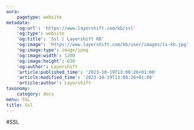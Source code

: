 ```yaml
---
aura:
    pagetype: website
metadata:
    'og:url': 'https://www.layershift.com/kb/ssl'
    'og:type': website
    'og:title': 'Ssl | Layershift KB'
    'og:image': 'https://www.layershift.com/kb/user/images/ls-kb.jpg'
    'og:image:type': image/jpeg
    'og:image:width': 1200
    'og:image:height': 630
    'og:author': Layershift
    'article:published_time': '2023-10-19T13:08:26+01:00'
    'article:modified_time': '2023-10-19T13:08:26+01:00'
    'article:author': Layershift
taxonomy:
    category: docs
menu: SSL
title: Ssl
---
```


#SSL
